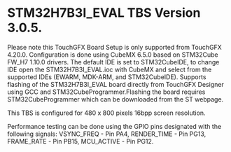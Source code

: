 # STM32H7B3I_EVAL TBS Version 3.0.5.

Please note this TouchGFX Board Setup is only supported from TouchGFX 4.20.0. Configuration is done using CubeMX 6.5.0 based on STM32Cube FW_H7 1.10.0 drivers. The default IDE is set to STM32CubeIDE, to change IDE open the STM32H7B3I_EVAL.ioc with CubeMX and select from the supported IDEs (EWARM, MDK-ARM, and STM32CubeIDE). Supports flashing of the STM32H7B3I_EVAL board directly from TouchGFX Designer using GCC and STM32CubeProgrammer.Flashing the board requires STM32CubeProgrammer which can be downloaded from the ST webpage. 

This TBS is configured for 480 x 800 pixels 16bpp screen resolution.  

Performance testing can be done using the GPIO pins designated with the following signals: VSYNC_FREQ  - Pin PA4, RENDER_TIME - Pin PG13, FRAME_RATE  - Pin PB15, MCU_ACTIVE  - Pin PG12. 

 